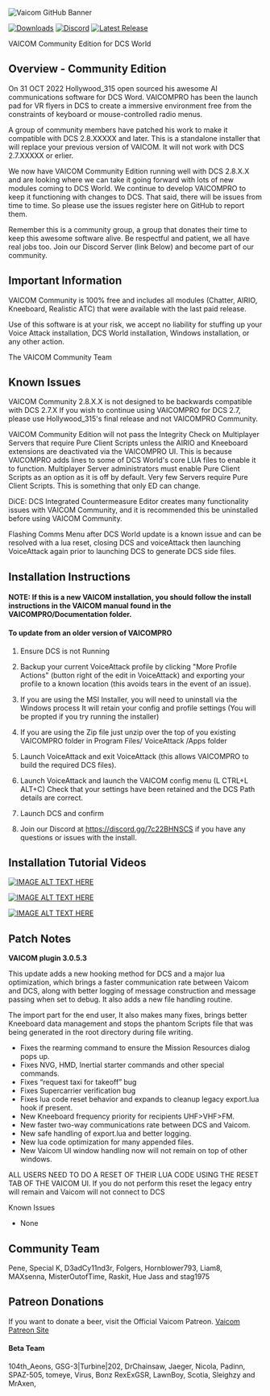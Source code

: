 
![Vaicom GitHub Banner](https://github.com/user-attachments/assets/f7522f44-efb5-427e-b99f-868a09429806)


[![Downloads](https://img.shields.io/github/downloads/Penecruz/VAICOMPRO-Community/total?logo=GitHub)](https://github.com/Penecruz/VAICOMPRO-Community/releases/latest)
[![Discord](https://img.shields.io/discord/736032844274728961?logo=Discord)](https://discord.gg/7c22BHNSCS)
[![Latest Release](https://img.shields.io/github/v/release/Penecruz/VAICOMPRO-Community?logo=GitHub)](https://github.com/Penecruz/VAICOMPRO-Community/releases/latest)

VAICOM Community Edition for DCS World

## Overview - Community Edition

On 31 OCT 2022 Hollywood_315 open sourced his awesome AI communications software for DCS Word. VAICOMPRO has been the launch pad for VR flyers in DCS to create a
immersive environment free from the constraints of keyboard or mouse-controlled radio menus.

A group of community members have patched his work to make it compatible with DCS 2.8.XXXXX and later. This is a standalone installer that will replace your previous version of VAICOM. It will not work with DCS 2.7.XXXXX or erlier.

We now have VAICOM Community Edition running well with DCS 2.8.X.X and are looking where we can take it going forward with lots of new modules coming to DCS World.
We continue to develop VAICOMPRO to keep it functioning with changes to DCS. That said, there will be issues from time to time. So please use the issues register here on GitHub to report them.

Remember this is a community group, a group that donates their time to keep this awesome software alive. Be respectful and patient, we all have real jobs too. Join our Discord Server (link Below) and become part of our community.

## Important Information

VAICOM Community is 100% free and includes all modules (Chatter, AIRIO, Kneeboard, Realistic ATC) that were available with the last paid release.

Use of this software is at your risk, we accept no liability for stuffing up your Voice Attack installation, DCS World installation, Windows installation, or any other action.

The VAICOM Community Team

## Known Issues

VAICOM Community 2.8.X.X is not designed to be backwards compatible with DCS 2.7.X If you wish to continue using VAICOMPRO for DCS 2.7, please use Hollywood_315's final release and not VAICOMPRO Community.

VAICOM Community Edition will not pass the Integrity Check on Multiplayer Servers that require Pure Client Scripts unless the AIRIO and Kneeboard extensions are deactivated via the VAICOMPRO UI.
This is because VAICOMPRO adds lines to some of DCS World's core LUA files to enable it to function. Multiplayer Server administrators must enable Pure Client Scripts as an option as it is off by default. Very few Servers require Pure Client Scripts. This is something that only ED can change.

DiCE: DCS Integrated Countermeasure Editor creates many functionality issues with VAICOM Community, and it is recommended this be uninstalled before using VAICOM Community.

Flashing Comms Menu after DCS World update is a known issue and can be resolved with a lua reset, closing DCS and voiceAttack then launching VoiceAttack again prior to launching DCS to generate DCS side files.

## Installation Instructions

#### NOTE: If this is a new VAICOM installation, you should follow the install instructions in the VAICOM manual found in the VAICOMPRO/Documentation folder.
	
#### To update from an older version of VAICOMPRO


1. Ensure DCS is not Running

2. Backup your current VoiceAttack profile by clicking "More Profile Actions" (button right of the edit in VoiceAttack) and exporting your profile to a known location (this avoids tears in the event of an issue).

3. If you are using the MSI Installer, you will need to uninstall via the Windows process It will retain your config and profile settings (You will be propted if you try running the installer)

4. If you are using the Zip file just unzip over the top of you existing VAICOMPRO folder in Program Files/ VoiceAttack /Apps folder

5. Launch VoiceAttack and exit VoiceAttack (this allows VAICOMPRO to build the required DCS files).
	
6. Launch VoiceAttack and launch the VAICOM config menu (L CTRL+L ALT+C) Check that your settings have been retained and the DCS Path details are correct.

7. Launch DCS and confirm 

8. Join our Discord at https://discord.gg/7c22BHNSCS if you have any questions or issues with the install.

## Installation Tutorial Videos

[![IMAGE ALT TEXT HERE](https://img.youtube.com/vi/-bbQf6cU2EM/0.jpg)](https://www.youtube.com/watch?v=-bbQf6cU2EM)

[![IMAGE ALT TEXT HERE](https://img.youtube.com/vi/NiP42guoKW0/0.jpg)](https://www.youtube.com/watch?v=NiP42guoKW0)

[![IMAGE ALT TEXT HERE](https://img.youtube.com/vi/TJjd0Pvccmk/0.jpg)](https://www.youtube.com/watch?v=TJjd0Pvccmk)


## Patch Notes


**VAICOM plugin 3.0.5.3**

This update adds a new hooking method for DCS and a major lua optimization, which brings a faster communication rate between Vaicom and DCS, along with better logging of message construction and message passing when set to debug. It also adds a new file handling routine.

The import part for the end user, It also makes many fixes, brings better Kneeboard data management and stops the phantom Scripts file that was being generated in the root directory during file writing.

-	Fixes the rearming command to ensure the Mission Resources dialog pops up.
-	Fixes NVG, HMD, Inertial starter commands and other special commands.
-	Fixes “request taxi for takeoff” bug
-	Fixes Supercarrier verification bug
-	Fixes lua code reset behavior and expands to cleanup legacy export.lua hook if present.
-	New Kneeboard frequency priority for recipients UHF>VHF>FM.
-	New faster two-way communications rate between DCS and Vaicom.
-	New safe handling of export.lua and better logging.
-	New lua code optimization for many appended files.
-	New Vaicom UI window handling now will not remain on top of other windows.

ALL USERS NEED TO DO A RESET OF THEIR LUA CODE USING THE RESET TAB OF THE VAICOM UI.
If you do not perform this reset the legacy entry will remain and Vaicom will not connect to DCS


Known Issues

- None 

## Community Team

Pene, Special K, D3adCy11nd3r, Folgers, Hornblower793, Liam8, MAXsenna, MisterOutofTime, Raskit, Hue Jass and stag1975

## Patreon Donations

If you want to donate a beer, visit the Official Vaicom Patreon.
[Vaicom Patreon Site](https://patreon.com/PeneCruz?utm_medium=unknown&utm_source=join_link&utm_campaign=creatorshare_creator&utm_content=copyLink)


#### Beta Team
104th_Aeons, GSG-3|Turbine|202, DrChainsaw, Jaeger, Nicola, Padinn, SPAZ-505, tomeye, Virus, Bonz RexExGSR, LawnBoy, Scotia, Sleighzy and MrAxen, 
